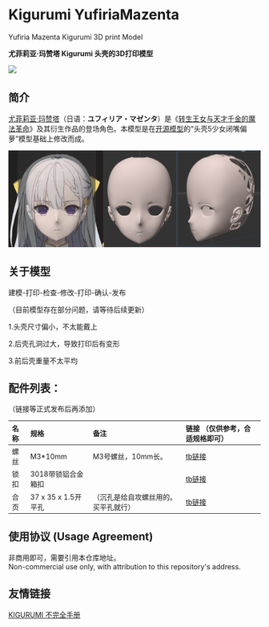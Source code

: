 # Kigurumi YufiriaMazenta

Yufiria Mazenta Kigurumi 3D print Model

**尤菲莉亚·玛赞塔 Kigurumi 头壳的3D打印模型**

![](image/010.png)

## 简介

[尤菲莉亚·玛赞塔](https://mzh.moegirl.org.cn/%E5%B0%A4%E8%8F%B2%E8%8E%89%E4%BA%9A%C2%B7%E7%8E%9B%E8%B5%9E%E5%A1%94 "尤菲莉亚·玛赞塔")（日语：**ユフィリア・マゼンタ**）是《[转生王女与天才千金的魔法革命](https://mzh.moegirl.org.cn/%E8%BD%AC%E7%94%9F%E7%8E%8B%E5%A5%B3%E4%B8%8E%E5%A4%A9%E6%89%8D%E5%8D%83%E9%87%91%E7%9A%84%E9%AD%94%E6%B3%95%E9%9D%A9%E5%91%BD "转生王女与天才千金的魔法革命")》及其衍生作品的登场角色。本模型是在[开源模型](https://github.com/vuicoo/plumKigurumi- "plumKigurumi-")的“头壳5少女闭嘴偏萝”模型基础上修改而成。

![](README_md_files/ed30fd90-d961-11ee-a882-d1d3a37760c3.jpeg?v=1\&type=image)

## 关于模型

建模-打印-检查-修改-打印-确认-发布

（目前模型存在部分问题，请等待后续更新）

1.头壳尺寸偏小，不太能戴上

2.后壳孔洞过大，导致打印后有变形

3.前后壳重量不太平均


## 配件列表：

（链接等正式发布后再添加）

| 名称 | 规格               | 备注                 | 链接 （仅供参考，合适规格即可）                   |
| :- |:-----------------|:-------------------|:--------------------------------------------------------------|
| 螺丝 | M3\*10mm         | M3号螺丝，10mm长。       | [tb链接](https://m.tb.cn/h.5wPe4TSVYDMAZpT?tk=TVx8WmtAywX "螺丝") |
| 锁扣 | 3018带锁铝合金箱扣      |                    | [tb链接](https://m.tb.cn/h.5Esx051lLDM0N7Z?tk=hbqzWmtzrOH "锁扣") |
| 合页 | 37 x 35 x 1.5开平孔 | （沉孔是给自攻螺丝用的。买平孔就行） | [tb链接](https://m.tb.cn/h.5wPWOMSWN3HeTXI?tk=O4csWmtzbkc "合页") |

## 使用协议 (Usage Agreement)

非商用即可，需要引用本仓库地址。\
Non-commercial use only, with attribution to this repository's address.

## 友情链接

[KIGURUMI 不完全手册](https://github.com/u-u-z/kigurumi "KIGURUMI 不完全手册")
